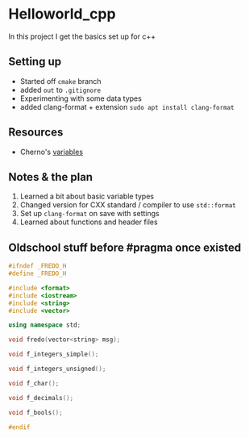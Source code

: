 # Helloworld_cpp

In this project I get the basics set up for c++

## Setting up

* Started off `cmake` branch
* added `out` to `.gitignore`
* Experimenting with some data types
* added clang-format + extension `sudo apt install clang-format`

## Resources

* Cherno's [variables](https://www.youtube.com/watch?v=zB9RI8_wExo&list=PLlrATfBNZ98dudnM48yfGUldqGD0S4FFb&index=8&pp=iAQB)


## Notes & the plan

1. Learned a bit about basic variable types
1. Changed version for CXX standard / compiler to use `std::format`
1. Set up `clang-format` on save with settings
1. Learned about functions and header files

## Oldschool stuff before #pragma once existed

```cpp
#ifndef _FREDO_H
#define _FREDO_H

#include <format>
#include <iostream>
#include <string>
#include <vector>

using namespace std;

void fredo(vector<string> msg);

void f_integers_simple();

void f_integers_unsigned();

void f_char();

void f_decimals();

void f_bools();

#endif
```
